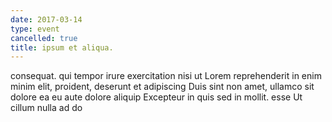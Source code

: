 ```yaml
---
date: 2017-03-14
type: event
cancelled: true
title: ipsum et aliqua.
---
```

consequat. qui tempor irure exercitation nisi ut Lorem reprehenderit in enim minim elit, proident, deserunt et adipiscing Duis sint non amet, ullamco sit dolore ea eu aute dolore aliquip Excepteur in quis sed in mollit. esse Ut cillum nulla ad do